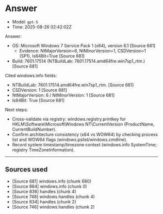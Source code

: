 # Answer
- Model: `gpt-5`
- Time: 2025-08-26 02:42:02Z

Answer:
- OS: Microsoft Windows 7 Service Pack 1 (x64), version 6.1 [Source 681]
  - Evidence: NtMajorVersion=6, NtMinorVersion=1, CSDVersion=1 (SP1), Is64Bit=True [Source 681]
- Build: 7601.17514 (NTBuildLab: 7601.17514.amd64fre.win7sp1_rtm.) [Source 681]

Cited windows.info fields:
- NTBuildLab: 7601.17514.amd64fre.win7sp1_rtm. [Source 681]
- CSDVersion: 1 [Source 681]
- NtMajorVersion: 6 / NtMinorVersion: 1 [Source 681]
- Is64Bit: True [Source 681]

Next steps:
- Cross-validate via registry: windows.registry.printkey for HKLM\Software\Microsoft\Windows NT\CurrentVersion (ProductName, CurrentBuildNumber).
- Confirm architecture consistency (x64 vs WOW64) by checking process list and WOW64 flags (windows.pslist/windows.cmdline).
- Record system timestamp/timezone context (windows.info SystemTime; registry TimeZoneInformation).

---
## Sources used
- [Source 681] windows.info (chunk 680)
- [Source 864] windows.info (chunk 0)
- [Source 836] handles (chunk 4)
- [Source 748] windows.handles (chunk 4)
- [Source 834] handles (chunk 2)
- [Source 746] windows.handles (chunk 2)
